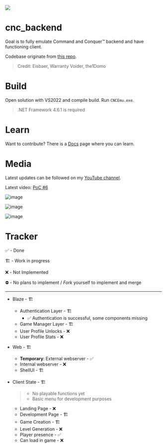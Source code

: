 <img src="https://i.ibb.co/PF3B9qn/logo.png">

# cnc_backend
Goal is to fully emulate Command and Conquer™ backend and have functioning client.

Codebase originate from <a href="https://github.com/Tratos/BF4Backend/tree/main">this repo</a>.
> Credit: Eisbaer, Warranty Voider, the1Domo

# Build
Open solution with VS2022 and compile build. Run `CNCEmu.exe`.
> .NET Framework 4.6.1 is required

# Learn
Want to contribute? There is a [Docs](https://github.com/Xevrac/cnc_backend/wiki) page where you can learn.

# Media
Latest updates can be followed on my <a href="https://www.youtube.com/playlist?list=PLfYG_Q01lhem8qrQB7T5HWXg18_CR5noX">YouTube channel</a>.

Latest video: <a href="https://youtu.be/E0tTsIs9xps">PoC #6</a>

![image](https://github.com/user-attachments/assets/6029b259-bd41-4d70-bf64-8b4601b2bfd5)

![image](https://github.com/user-attachments/assets/ac055e97-cfb5-4eaa-b266-e527ae466a3d)

![image](https://github.com/user-attachments/assets/fc118c93-4c70-4755-9a68-c5d6cb57bd37)

# Tracker

✅ - Done

🏗️ - Work in progress

❌ - Not Implemented

⛔ - No plans to implement / _Fork_ yourself to implement and merge

<hr>

* Blaze - 🏗️
  * Authentication Layer - 🏗️
     * ✅ Authentication is successful, some components missing
  * Game Manager Layer - 🏗️
  * User Profile Unlocks - ❌
  * User Profile Stats - ❌
    
* Web - 🏗️
  * **Temporary**: External webserver - ✅
  * Internal webserver - ❌
  * ShellUI - 🏗️

* Client State - 🏗️
  > * No playable functions yet
  > * Basic menu for development purposes
  * Landing Page - ❌
  * Development Page - 🏗️
  * Game Creation - 🏗️
  * Level Generation - ❌
  * Player presence - ✅
  * Can load in game - ❌
